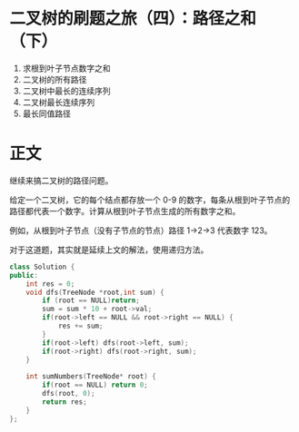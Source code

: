 # 二叉树的刷题之旅（四）：路径之和（下）

1. 求根到叶子节点数字之和   
2. 二叉树的所有路径    
3. 二叉树中最长的连续序列    
4. 二叉树最长连续序列
5. 最长同值路径   


# 正文
继续来搞二叉树的路径问题。

给定一个二叉树，它的每个结点都存放一个 0-9 的数字，每条从根到叶子节点的路径都代表一个数字。计算从根到叶子节点生成的所有数字之和。

例如，从根到叶子节点（没有子节点的节点）路径 1->2->3 代表数字 123。

对于这道题，其实就是延续上文的解法，使用递归方法。

```C++
class Solution {
public:
    int res = 0;
    void dfs(TreeNode *root,int sum) {
        if (root == NULL)return;
        sum = sum * 10 + root->val;
        if(root->left == NULL && root->right == NULL) {
            res += sum;
        }
        if(root->left) dfs(root->left, sum);
        if(root->right) dfs(root->right, sum);
    }
    
    int sumNumbers(TreeNode* root) {
        if(root == NULL) return 0;
        dfs(root, 0);
        return res;
    }
};
```
